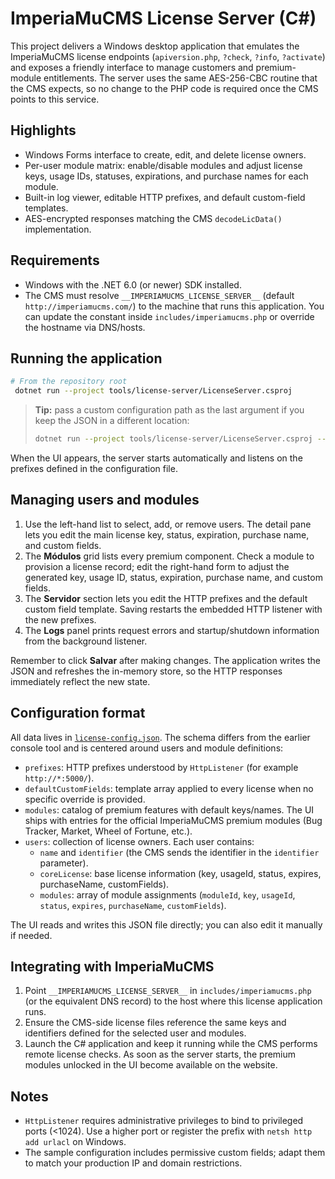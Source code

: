 # ImperiaMuCMS License Server (C#)

This project delivers a Windows desktop application that emulates the ImperiaMuCMS
license endpoints (`apiversion.php`, `?check`, `?info`, `?activate`) and exposes a
friendly interface to manage customers and premium-module entitlements. The server
uses the same AES-256-CBC routine that the CMS expects, so no change to the PHP
code is required once the CMS points to this service.

## Highlights

- Windows Forms interface to create, edit, and delete license owners.
- Per-user module matrix: enable/disable modules and adjust license keys, usage IDs,
  statuses, expirations, and purchase names for each module.
- Built-in log viewer, editable HTTP prefixes, and default custom-field templates.
- AES-encrypted responses matching the CMS `decodeLicData()` implementation.

## Requirements

- Windows with the .NET 6.0 (or newer) SDK installed.
- The CMS must resolve `__IMPERIAMUCMS_LICENSE_SERVER__` (default
  `http://imperiamucms.com/`) to the machine that runs this application. You can
  update the constant inside `includes/imperiamucms.php` or override the hostname
  via DNS/hosts.

## Running the application

```bash
# From the repository root
 dotnet run --project tools/license-server/LicenseServer.csproj
```

> **Tip:** pass a custom configuration path as the last argument if you keep the
> JSON in a different location:
>
> ```bash
> dotnet run --project tools/license-server/LicenseServer.csproj -- C:\licenses\license-config.json
> ```

When the UI appears, the server starts automatically and listens on the prefixes
defined in the configuration file.

## Managing users and modules

1. Use the left-hand list to select, add, or remove users. The detail pane lets you
   edit the main license key, status, expiration, purchase name, and custom fields.
2. The **Módulos** grid lists every premium component. Check a module to provision a
   license record; edit the right-hand form to adjust the generated key, usage ID,
   status, expiration, purchase name, and custom fields.
3. The **Servidor** section lets you edit the HTTP prefixes and the default custom
   field template. Saving restarts the embedded HTTP listener with the new prefixes.
4. The **Logs** panel prints request errors and startup/shutdown information from the
   background listener.

Remember to click **Salvar** after making changes. The application writes the JSON
and refreshes the in-memory store, so the HTTP responses immediately reflect the
new state.

## Configuration format

All data lives in [`license-config.json`](./license-config.json). The schema differs
from the earlier console tool and is centered around users and module definitions:

- `prefixes`: HTTP prefixes understood by `HttpListener` (for example
  `http://*:5000/`).
- `defaultCustomFields`: template array applied to every license when no specific
  override is provided.
- `modules`: catalog of premium features with default keys/names. The UI ships with
  entries for the official ImperiaMuCMS premium modules (Bug Tracker, Market, Wheel
  of Fortune, etc.).
- `users`: collection of license owners. Each user contains:
  - `name` and `identifier` (the CMS sends the identifier in the `identifier`
    parameter).
  - `coreLicense`: base license information (key, usageId, status, expires,
    purchaseName, customFields).
  - `modules`: array of module assignments (`moduleId`, `key`, `usageId`, `status`,
    `expires`, `purchaseName`, `customFields`).

The UI reads and writes this JSON file directly; you can also edit it manually if
needed.

## Integrating with ImperiaMuCMS

1. Point `__IMPERIAMUCMS_LICENSE_SERVER__` in `includes/imperiamucms.php` (or the
   equivalent DNS record) to the host where this license application runs.
2. Ensure the CMS-side license files reference the same keys and identifiers defined
   for the selected user and modules.
3. Launch the C# application and keep it running while the CMS performs remote
   license checks. As soon as the server starts, the premium modules unlocked in the
   UI become available on the website.

## Notes

- `HttpListener` requires administrative privileges to bind to privileged ports
  (<1024). Use a higher port or register the prefix with `netsh http add urlacl` on
  Windows.
- The sample configuration includes permissive custom fields; adapt them to match
  your production IP and domain restrictions.
